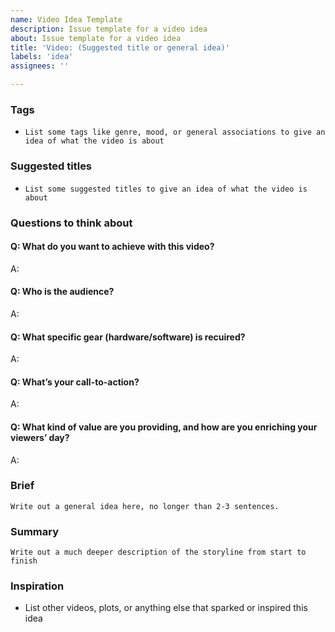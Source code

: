```yaml
---
name: Video Idea Template
description: Issue template for a video idea
about: Issue template for a video idea
title: 'Video: (Suggested title or general idea)'
labels: 'idea'
assignees: ''

---
```


### Tags

- `List some tags like genre, mood, or general associations to give an idea of what the video is about`

### Suggested titles

- `List some suggested titles to give an idea of what the video is about`

### Questions to think about 

#### Q: What do you want to achieve with this video?
A: 
#### Q: Who is the audience?
A:
#### Q: What specific gear (hardware/software) is recuired?
A:
#### Q: What’s your call-to-action?
A:
#### Q: What kind of value are you providing, and how are you enriching your viewers’ day?
A: 

### Brief

```
Write out a general idea here, no longer than 2-3 sentences.
```

### Summary

```
Write out a much deeper description of the storyline from start to finish
```

### Inspiration

- List other videos, plots, or anything else that sparked or inspired this idea
